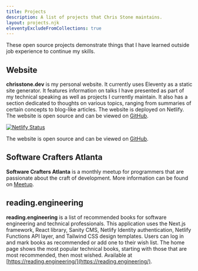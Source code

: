 ```yaml
---
title: Projects
description: A list of projects that Chris Stone maintains.
layout: projects.njk
eleventyExcludeFromCollections: true
---
```

These open source projects demonstrate things that I have learned outside job experience to continue my skills.

<section class="project">

## Website

**chrisstone.dev** is my personal website. It currently uses Eleventy as a static site generator. It features information on talks I have presented as part of my technical speaking as well as projects I currently maintain. It also has a section dedicated to thoughts on various topics, ranging from summaries of certain concepts to blog-like articles. The website is deployed on Netlify. The website is open source and can be viewed on [GitHub](https://github.com/chrisstonedev/personal-website-11ty).

[![Netlify Status](https://api.netlify.com/api/v1/badges/bbeff905-f565-4b19-9557-165201ebafa5/deploy-status)](https://app.netlify.com/sites/chrisstonedev-11ty/deploys)

The website is open source and can be viewed on [GitHub](https://github.com/chrisstonedev/personal-website-11ty).
</section>
<section class="project">

## Software Crafters Atlanta

**Software Crafters Atlanta** is a monthly meetup for programmers that are passionate about the craft of development. More information can be found on [Meetup](https://www.meetup.com/software-craftsmanship-atlanta/).

</section>
<section class="project">

## reading.engineering

**reading.engineering** is a list of recommended books for software engineering and technical professionals. This application uses the Next.js framework, React library, Sanity CMS, Netlify Identity authentication, Netlify Functions API layer, and Tailwind CSS design templates. Users can log in and mark books as recommended or add one to their wish list. The home page shows the most popular technical books, starting with those that are most recommended, then most wished. Available at [https://reading.engineering/](https://reading.engineering/).

</section>